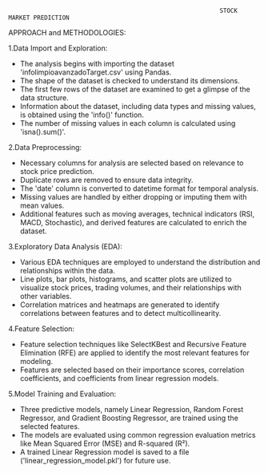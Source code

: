                                                                STOCK MARKET PREDICTION

APPROACH and METHODOLOGIES:

 1.Data Import and Exploration:

   - The analysis begins with importing the dataset 'infolimpioavanzadoTarget.csv' using Pandas.
   - The shape of the dataset is checked to understand its dimensions.
   - The first few rows of the dataset are examined to get a glimpse of the data structure.
   - Information about the dataset, including data types and missing values, is obtained using the 'info()' function.
   - The number of missing values in each column is calculated using 'isna().sum()'.

 2.Data Preprocessing:

   - Necessary columns for analysis are selected based on relevance to stock price prediction.
   - Duplicate rows are removed to ensure data integrity.
   - The 'date' column is converted to datetime format for temporal analysis.
   - Missing values are handled by either dropping or imputing them with mean values.
   - Additional features such as moving averages, technical indicators (RSI, MACD, Stochastic), and derived features are calculated to enrich the dataset.

 3.Exploratory Data Analysis (EDA):
   - Various EDA techniques are employed to understand the distribution and relationships within the data.
   - Line plots, bar plots, histograms, and scatter plots are utilized to visualize stock prices, trading volumes, and their relationships with other variables.
   - Correlation matrices and heatmaps are generated to identify correlations between features and to detect multicollinearity.

 4.Feature Selection:
   - Feature selection techniques like SelectKBest and Recursive Feature Elimination (RFE) are applied to identify the most relevant features for modeling.
   - Features are selected based on their importance scores, correlation coefficients, and coefficients from linear regression models.

 5.Model Training and Evaluation:
   - Three predictive models, namely Linear Regression, Random Forest Regressor, and Gradient Boosting Regressor, are trained using the selected features.
   - The models are evaluated using common regression evaluation metrics like Mean Squared Error (MSE) and R-squared (R²).
   - A trained Linear Regression model is saved to a file ('linear_regression_model.pkl') for future use.







                                                                            
